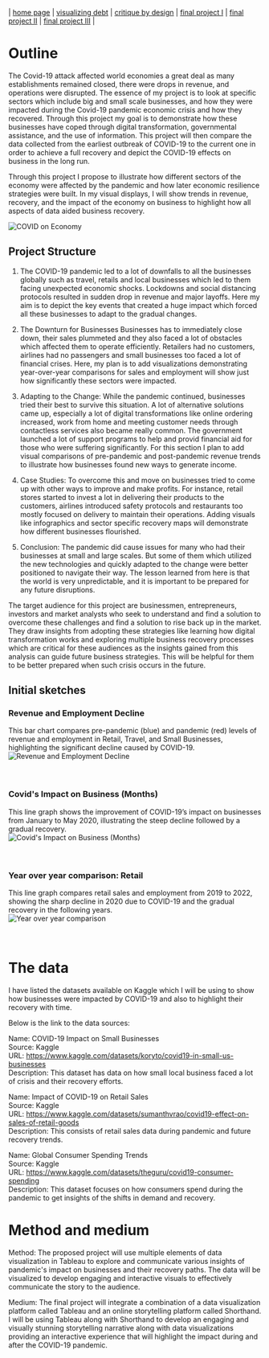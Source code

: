 | [home page](https://aishwaryapramod99.github.io/Aishwarya_Portfolio/) | [visualizing debt](visualizing-government-debt) | [critique by design](critique-by-design) | [final project I](final-project-part-one) | [final project II](final-project-part-two) | [final project III](final-project-part-three) |

# Outline 

The Covid-19 attack affected world economies a great deal as many establishments remained closed, there were drops in revenue, and operations were disrupted. The essence of my project is to look at specific sectors which include big and small scale businesses, and how they were impacted during the Covid-19 pandemic economic crisis and how they recovered. Through this project my goal is to demonstrate how these businesses have coped through digital transformation, governmental assistance, and the use of information. This project will then compare the data collected from the earliest outbreak of COVID-19 to the current one in order to achieve a full recovery and depict the COVID-19 effects on business in the long run.

Through this project I propose to illustrate how different sectors of the economy were affected by the pandemic and how later economic resilience strategies were built. In my visual displays, I will show trends in revenue, recovery, and the impact of the economy on business to highlight how all aspects of data aided business recovery.

![COVID on Economy](./Project%20Part1/pics/P1%20Sketch.jpg)

## Project Structure

1. The COVID-19 pandemic led to a lot of downfalls to all the businesses globally such as travel, retails and local businesses which led to them facing unexpected economic shocks. Lockdowns and social distancing protocols resulted in sudden drop in revenue and major layoffs. Here my aim is to depict the key events that created a huge impact which forced all these businesses to adapt to the gradual changes.

2. The Downturn for Businesses
Businesses has to immediately close down, their sales plummeted and they also faced a lot of obstacles which affected them to operate efficiently. Retailers had no customers, airlines had no passengers and small businesses too faced a lot of financial crises. Here, my plan is to add visualizations demonstrating year-over-year comparisons for sales and employment will show just how significantly these sectors were impacted.

3. Adapting to the Change:
While the pandemic continued, businesses tried their best to survive this situation. A lot of alternative solutions came up, especially a lot of digital transformations like online ordering increased, work from home and meeting customer needs through contactless services also became really common. The government launched a lot of support programs to help and provid financial aid for those who were suffering significantly. For this section I plan to add visual comparisons of pre-pandemic and post-pandemic revenue trends to illustrate how businesses found new ways to generate income. 

4. Case Studies:
To overcome this and move on businesses tried to come up with other ways to improve and make profits. For instance, retail stores started to invest a lot in delivering their products to the customers, airlines introduced safety protocols and restaurants too mostly focused on delivery to maintain their operations. Adding visuals like infographics and sector specific recovery maps will demonstrate how different businesses flourished.

5. Conclusion:
The pandemic did cause issues for many who had their businesses at small and large scales. But some of them which utilized the new technologies and quickly adapted to the change were better positioned to navigate their way. The lesson learned from here is that the world is very unpredictable, and it is important to be prepared for any future disruptions.

The target audience for this project are businessmen, entrepreneurs, investors and market analysts who seek to understand and find a solution to overcome these challenges and find a solution to rise back up in the market. They draw insights from adopting these strategies like learning how digital transformation works and exploring multiple business recovery processes which are critical for these audiences as the insights gained from this analysis can guide future business strategies. This will be helpful for them to be better prepared when such crisis occurs in the future.


## Initial sketches

### Revenue and Employment Decline
This bar chart compares pre-pandemic (blue) and pandemic (red) levels of revenue and employment in Retail, Travel, and Small Businesses, highlighting the significant decline caused by COVID-19.<br>
![Revenue and Employment Decline](./Project%20Part1/pics/P1%20Sketch1.jpeg)
<br>
<br>
<br>

### Covid's Impact on Business (Months)
This line graph shows the improvement of COVID-19’s impact on businesses from January to May 2020, illustrating the steep decline followed by a gradual recovery.<br>
![Covid's Impact on Business (Months)](./Project%20Part1/pics/P1%20Sketch2.jpeg)
<br>
<br>
<br>

### Year over year comparison: Retail
This line graph compares retail sales and employment from 2019 to 2022, showing the sharp decline in 2020 due to COVID-19 and the gradual recovery in the following years.<br>
![Year over year comparison](./Project%20Part1/pics/P1%20Sketch3.jpeg)
<br>
<br>
<br>

# The data
I have listed the datasets available on Kaggle which I will be using to show how businesses were impacted by COVID-19 and also to highlight their recovery with time.

Below is the link to the data sources: <br>

Name: COVID-19 Impact on Small Businesses <br>
Source: Kaggle <br>
URL: https://www.kaggle.com/datasets/koryto/covid19-in-small-us-businesses <br>
Description: This dataset has data on how small local business faced a lot of crisis and their recovery efforts. <br>

Name: Impact of COVID-19 on Retail Sales <br>
Source: Kaggle <br>
URL: https://www.kaggle.com/datasets/sumanthvrao/covid19-effect-on-sales-of-retail-goods <br>
Description: This consists of retail sales data during pandemic and future recovery trends. <br>

Name: Global Consumer Spending Trends <br>
Source: Kaggle <br>
URL: https://www.kaggle.com/datasets/theguru/covid19-consumer-spending <br>
Description: This dataset focuses on how consumers spend during the pandemic to get insights of the shifts in demand and recovery. <br>

# Method and medium
Method: The proposed project will use multiple elements of data visualization in Tableau to explore and communicate various insights of pandemic's impact on businesses and their recovery paths. The data will be visualized to develop engaging and interactive visuals to effectively communicate the story to the audience.

Medium: The final project will integrate a combination of a data visualization platform called Tableau and an online storytelling platform called Shorthand. I will be using Tableau along with Shorthand to develop an engaging and visually stunning storytelling narrative along with data visualizations providing an interactive experience that will highlight the impact during and after the COVID-19 pandemic.

